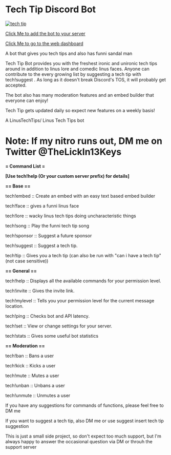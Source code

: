 ﻿# Tech Tip Discord Bot
 
<a href="https://top.gg/bot/703685163191762944" >
  <img src="https://top.gg/api/widget/703685163191762944.svg" alt="tech tip" />
</a>

[Click Me to add the bot to your server](https://discord.com/oauth2/authorize?client_id=703685163191762944&scope=bot&permissions=8)

[Click Me to go to the web dashboard](https://www.techtip.ml)

A bot that gives you tech tips and also has funni sandal man

Tech Tip Bot provides you with the freshest ironic and unironic tech tips around in addition to linus lore and comedic linus faces. Anyone can contribute to the every growing list by suggesting a tech tip with tech!suggest <a tech tip>. As long as it doesn't break Discord's TOS, it will probably get accepted.

The bot also has many moderation features and an embed builder that everyone can enjoy!

Tech Tip gets updated daily so expect new features on a weekly basis!

A LinusTechTips/ Linus Tech Tips bot

# Note: If my nitro runs out, DM me on Twitter @TheLickIn13Keys

**= Command List =**

**[Use tech!help (Or your custom server prefix) <command name> for details]**

**== Base ==**

tech!embed   :: Create an embed with an easy text based embed builder

tech!face    :: gives a funni linus face

tech!lore    :: wacky linus tech tips doing uncharacteristic things

tech!song    :: Play the funni tech tip song

tech!sponsor :: Suggest a future sponsor

tech!suggest :: Suggest a tech tip.

tech!tip     :: Gives you a tech tip (can also be run with "can i have a tech tip" (not case sensitive))


**== General ==**

tech!help    :: Displays all the available commands for your permission level.

tech!invite  :: Gives the invite link.

tech!mylevel :: Tells you your permission level for the current message location.

tech!ping    :: Checks bot and API latency.

tech!set     :: View or change settings for your server.

tech!stats   :: Gives some useful bot statistics


**== Moderation ==**

tech!ban     :: Bans a user

tech!kick    :: Kicks a user

tech!mute    :: Mutes a user

tech!unban   :: Unbans a user

tech!unmute  :: Unmutes a user
 

If you have any suggestions for commands of functions, please feel free to DM me

If you want to suggest a tech tip, also DM me or use suggest insert tech tip suggestion

This is just a small side project, so don't expect too much support, but I'm always happy to answer the occasional question via DM or throuh the support server
